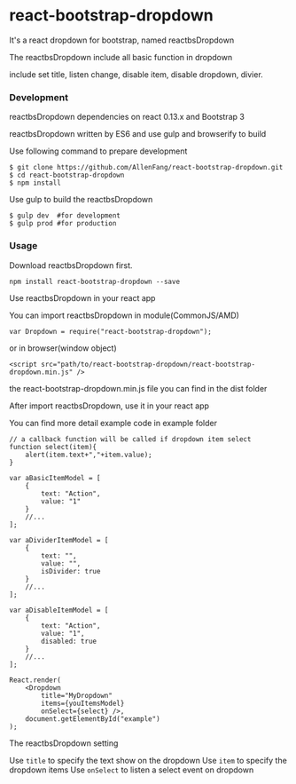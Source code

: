 # react-bootstrap-dropdown
It's a react dropdown for bootstrap, named reactbsDropdown

The reactbsDropdown include all basic function in dropdown

include set title, listen change, disable item, disable dropdown, divier.

### Development
reactbsDropdown dependencies on react 0.13.x and Bootstrap 3

reactbsDropdown written by ES6 and use gulp and browserify to build

Use following command to prepare development
```
$ git clone https://github.com/AllenFang/react-bootstrap-dropdown.git
$ cd react-bootstrap-dropdown
$ npm install
```
Use gulp to build the reactbsDropdown
```
$ gulp dev  #for development
$ gulp prod #for production
```

### Usage
Download reactbsDropdown first.
```
npm install react-bootstrap-dropdown --save
```
Use reactbsDropdown in your react app

You can import reactbsDropdown in module(CommonJS/AMD)
```
var Dropdown = require("react-bootstrap-dropdown");
```
or in browser(window object)
```
<script src="path/to/react-bootstrap-dropdown/react-bootstrap-dropdown.min.js" />
```
the react-bootstrap-dropdown.min.js file you can find in the dist folder

After import reactbsDropdown, use it in your react app

You can find more detail example code in example folder

```
// a callback function will be called if dropdown item select
function select(item){
	alert(item.text+","+item.value);
}

var aBasicItemModel = [
	{
		text: "Action",
		value: "1"
	}
	//...
];

var aDividerItemModel = [
	{
		text: "",
		value: "",
		isDivider: true
	}
	//...
];

var aDisableItemModel = [
	{
		text: "Action",
		value: "1",
		disabled: true
	}
	//...
];

React.render(
	<Dropdown
		title="MyDropdown"
		items={youItemsModel}
		onSelect={select} />,
	document.getElementById("example")
);
```

The reactbsDropdown setting

Use ```title``` to specify the text show on the dropdown
Use ```item``` to specify the dropdown items
Use ```onSelect``` to listen a select event on dropdown
